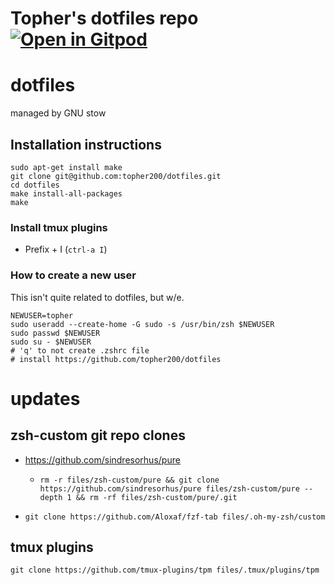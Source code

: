 # Topher's dotfiles repo [![Open in Gitpod](https://gitpod.io/button/open-in-gitpod.svg)](https://gitpod.io/#https://github.com/topher200/dotfiles)

# dotfiles

managed by GNU stow

## Installation instructions

```
sudo apt-get install make
git clone git@github.com:topher200/dotfiles.git
cd dotfiles
make install-all-packages
make
```

### Install tmux plugins

- Prefix + I (`ctrl-a I`)

### How to create a new user

This isn't quite related to dotfiles, but w/e.

```
NEWUSER=topher
sudo useradd --create-home -G sudo -s /usr/bin/zsh $NEWUSER
sudo passwd $NEWUSER
sudo su - $NEWUSER
# 'q' to not create .zshrc file
# install https://github.com/topher200/dotfiles
```

# updates

## zsh-custom git repo clones

- https://github.com/sindresorhus/pure

  - `rm -r files/zsh-custom/pure && git clone https://github.com/sindresorhus/pure files/zsh-custom/pure --depth 1 && rm -rf files/zsh-custom/pure/.git`

- `git clone https://github.com/Aloxaf/fzf-tab files/.oh-my-zsh/custom`

## tmux plugins

```
git clone https://github.com/tmux-plugins/tpm files/.tmux/plugins/tpm
```
